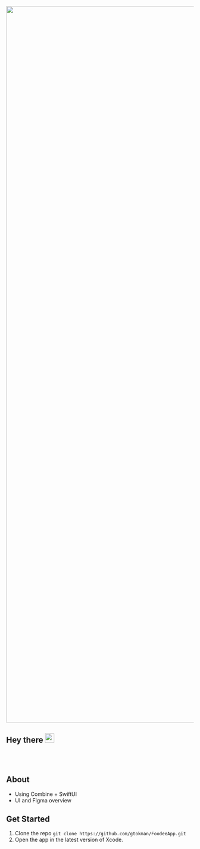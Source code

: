 <img width="1920" alt="" src="https://user-images.githubusercontent.com/96487423/212523119-2a32479b-fbdf-463d-9a89-c89f8421ea66.png">
<br>

## Hey there <img src="https://media.giphy.com/media/hvRJCLFzcasrR4ia7z/giphy.gif" width="25px">

<br>
<br>

## About
* Using Combine + SwiftUI
* UI and Figma overview

## Get Started

1. Clone the repo `git clone https://github.com/gtokman/FoodeeApp.git`
2. Open the app in the latest version of Xcode.
